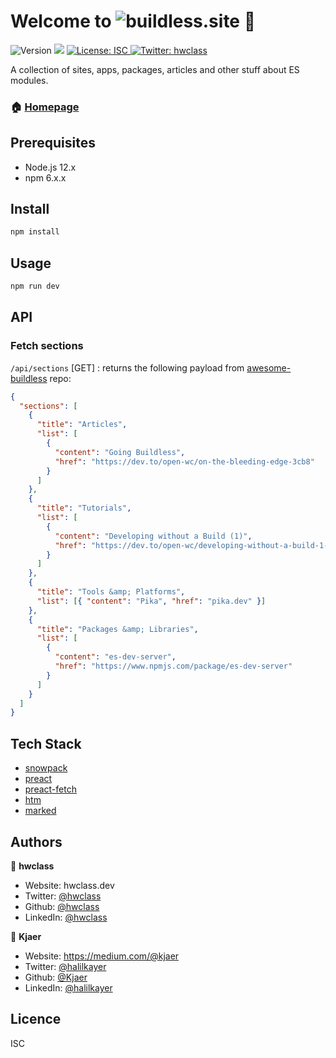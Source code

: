 # Welcome to ![buildless.site](https://i.ibb.co/8XXyjN5/Group-1.png) 👋

![Version](https://img.shields.io/badge/version-1.0.0-blue.svg?cacheSeconds=2592000) ![](https://img.shields.io/badge/node-12.x-blue.svg) [ ![License: ISC](https://img.shields.io/badge/License-ISC-yellow.svg) ](#) [![Twitter: hwclass](https://img.shields.io/twitter/follow/hwclass.svg?style=social)](https://twitter.com/hwclass)

A collection of sites, apps, packages, articles and other stuff about ES modules.

### 🏠 [Homepage](https://buildless.site)

## Prerequisites

- Node.js 12.x
- npm 6.x.x

## Install

```sh
npm install
```

## Usage

```sh
npm run dev
```

## API

### Fetch sections

`/api/sections` [GET] : returns the following payload from [awesome-buildless](https://github.com/hwclass/awesome-buildless) repo:

```json
{
  "sections": [
    {
      "title": "Articles",
      "list": [
        {
          "content": "Going Buildless",
          "href": "https://dev.to/open-wc/on-the-bleeding-edge-3cb8"
        }
      ]
    },
    {
      "title": "Tutorials",
      "list": [
        {
          "content": "Developing without a Build (1)",
          "href": "https://dev.to/open-wc/developing-without-a-build-1-introduction-26ao"
        }
      ]
    },
    {
      "title": "Tools &amp; Platforms",
      "list": [{ "content": "Pika", "href": "pika.dev" }]
    },
    {
      "title": "Packages &amp; Libraries",
      "list": [
        {
          "content": "es-dev-server",
          "href": "https://www.npmjs.com/package/es-dev-server"
        }
      ]
    }
  ]
}
```

## Tech Stack

- [snowpack](https://www.snowpack.dev/)
- [preact](https://preactjs.com/)
- [preact-fetch](https://www.pika.dev/npm/preact-fetch)
- [htm](https://github.com/developit/htm)
- [marked](https://www.npmjs.com/package/marked)

## Authors

👤 **hwclass**

- Website: hwclass.dev
- Twitter: [@hwclass](https://twitter.com/hwclass)
- Github: [@hwclass](https://github.com/hwclass)
- LinkedIn: [@hwclass](https://linkedin.com/in/hwclass)

👤 **Kjaer**

- Website: https://medium.com/@kjaer
- Twitter: [@halilkayer](https://twitter.com/halilkayer)
- Github: [@Kjaer](https://github.com/Kjaer)
- LinkedIn: [@halilkayer](https://linkedin.com/in/halilkayer)

## Licence

ISC
